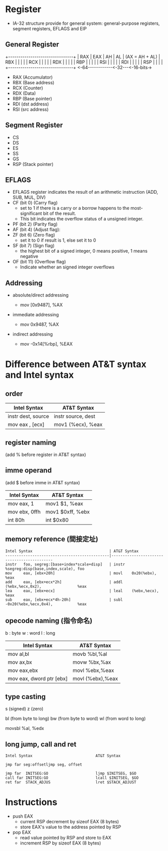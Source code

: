 # Register
* IA-32 structure provide for general system: general-purpose registers, segment registers, EFLAGS and EIP
## General Register
+--------------------------------+
| RAX           | EAX  | AH | AL | 	(AX = AH + AL)
| RBX           |      |    |    |
| RCX           |      |    |    |
| RDX           |      |    |    |
| RBP           |      |    |    |
| RSI           |      |    |    |
| RDI           |      |    |    |
| RSP           |      |    |    |
+--------------------------------+
<-64------------<-32---<-16-bits->

* RAX (Accumulator)
* RBX (Base address)
* RCX (Counter)
* RDX (Data)
* RBP (Base pointer)
* RDI (dst address)
* RSI (src address)

## Segment Register
* CS
* DS
* ES
* SS
* GS	
* RSP (Stack pointer)

## EFLAGS
* EFLAGS register indicates the result of an arithmetic instruction (ADD, SUB, MUL, DIV) 
* CF (bit 0) (Carry flag)
	* set to 1 if there is a carry or a borrow happens to the most-significant bit of the result.
	* This bit indicates the overflow status of a unsigned integer.
* PF (bit 2) (Parity flag)
* AF (bit 4) (Adjust flag): 
* ZF (bit 6) (Zero flag)
	* set it to 0 if result is 1, else set it to 0
* SF (bit 7) (Sign flag)
	* the highest bit of a signed integer, 0 means positive, 1 means negative
* OF (bit 11) (Overflow flag)
	* Indicate whether an signed integer overflows

## Addressing
* absolute/direct addressing
    * mov [0x9487], %AX

* immediate addressing
    * mov 0x9487, %AX

* indirect addressing
    * mov -0x14[%rbp], %EAX


# Difference between AT&T syntax and Intel syntax
## order
Intel Syntax             | AT&T Syntax
-------------------------|----------------------
instr    dest, source    | instr    source, dest
mov      eax , [ecx]     | mov1     (%ecx), %eax

## register naming
(add % before register in AT&T syntax)

## imme operand
(add $ before imme in AT&T syntax)

Intel Syntax             | AT&T Syntax
-------------------------|----------------------
mov    eax, 1            | mov1    $1, %eax
mov    ebx, 0ffh         | mov1    $0xff, %ebx
int    80h               | int     $0x80

## memory reference (間接定址)
```
Intel Syntax                                  | AT&T Syntax
----------------------------------------------|--------------------------------------------
instr   foo, segreg:[base+index*scale+disp]   | instr   %segreg:disp(base,index,scale), foo
mov     eax, [ebx+20h]                        | movl    0x20(%ebx),                     %eax
add     eax, [ebx+ecx*2h]                     | addl    (%ebx,%ecx,0x2),                %eax
lea     eax, [ebx+ecx]                        | leal    (%ebx,%ecx),                    %eax
sub     eax, [ebx+ecx*4h-20h]                 | subl    -0x20(%ebx,%ecx,0x4),           %eax
```

## opecode naming (指令命名)
b : byte
w : word
l : long

Intel Syntax                          | AT&T Syntax
--------------------------------------|---------------------
mov     al,bl                         | movb    %bl,%al
mov     ax,bx                         | movw    %bx,%ax
mov     eax,ebx                       | movl    %ebx,%eax
mov     eax, dword ptr [ebx]          | movl    (%ebx),%eax

## type casting
s  (signed)
z  (zero)
 
bl (from byte to long) 
bw (from byte to word) 
wl (from word to long)

movsbl %al, %edx

## long jump, call and ret
```
Intel Syntax                            AT&T Syntax

jmp far seg:offsetljmp seg, offset

jmp far  INITSEG:GO                     ljmp $INITSEG, $GO
call far INITSEG:GO                     lcall $INITSEG, $GO
ret far	 STACK_ADJUS                    lret $STACK_ADJUST
```

# Instructions

* push EAX
    * current RSP decrement by sizeof EAX (8 bytes)
    * store EAX's value to the address pointed by RSP
* pop EAX
    * read value pointed by RSP and store to EAX
	* increment RSP by sizeof EAX (8 bytes)
